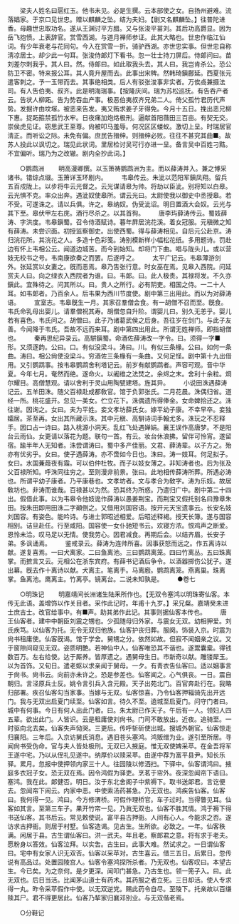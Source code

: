<!-- { "loadSidebar": true } -->
　　梁夫人姓名曰扈红玉。他书未见。必是生撰。云本部使之女。自扬州避难。流落娼家。于京口见世忠。赠以麒麟之坠。结为夫妇。【剧又名麒麟坠。】往普陀进香。母趣世忠取功名。遂从王渊讨平方腊。又与张浚平苗刘。其后功高爵显。因为岳飞抱愤。上表辞官。赏雪西湖。与道月禅师参证。此其大略也。世忠作临江仙词。有少年衰老与花同句。今入在赏雪一折。骑驴西湖。亦世忠实事。但世忠自称淸凉居士。却少此一句耳。张浚侍郞灯下看书。忽一壮士持刀屏后。侍郞问曰。苗刘差尔刺我乎。其人曰。然。侍郞曰。如此取我头去。其人曰。我岂肯杀公。恐公防卫不密。特来报公耳。其人竟升屋而去。此事出宋稗。然韩琦鎭鄜延。西夏张元遣客刺之。予一玉带而去。其事绝相类。后人有驳张浚事非实者。万俟卨兼摄法司。有人吿伯夷、叔齐。此是明海瑞事。【按隆庆间。瑞为苏松巡抚。有告呑产者云。告状人柳跖。告为势吞血产事。极恶伯夷叔齐兄弟二人。倚父孤竹君历代声势。发掘许由坟塜。被恶来告发。夷又贿求姜子牙得免。今月十五日。挽出恶兄柳下惠。捉跖箍禁孤竹水牢。日夜痛加炮烙极刑。逼献首阳薇田三百亩。有契无交。崇侯虎见证。窃思武王至尊。尙被叩马羞辱。何况区区蝼蚁。激切上呈。时瑞居官淸正。而听讼之际。未免有偏。庶民告搢绅。则搢绅必败。往往不甚究其曲■。故苏人投此以讽切之。瑞见此状词。里居检讨吴可行亦进一呈。备言吴中百姓刁黠。不宜偏听。瑞乃为之改辙。剧内全抄此词。】 

　　○鹦鹉洲 
　　明高漫卿撰。以玉箫祷鹦鹉洲为主。而以薛涛并入。兼之博采诸书。错综点缀。玉箫详玉环剧内。 
　　韦皋传云。朱泚以范阳军鎭凤翔。留兵五百戍陇上。以步将牛云光督之。云光谋请皋为帅。将劫以臣泚。别将知以白皋。云光惧不克。率众出奔。遇泚奴使皋所。谓云光曰。太尉使我以御史中丞授皋。若不受。可遂诛之。请以兵俱。许之。皋纳奴。伪受泚诏。明日置酒大会奴。云光与其下至。皋伏甲左右庑。酒行尽杀之。以其首徇。 
　　唐李玙薛涛传云。蜀妓薛涛、字洪度。韦皋鎭蜀。召令侍酒赋诗。暮年屛居浣花溪。着女冠服。元稹微之知有薛涛。未尝识面。初授监察御史。出使西蜀。得与薛涛相见。自后元公赴京。涛归浣花所。其浣花之人。多造十色彩笺。涛别模新样小幅松花纸。多用题诗。罚赴边有怀上韦相公云。闻道边城苦。而今到始知。却将门下曲。唱与陇头儿。或以营妓无校书之号。韦南康欲奏之而罢。后遂呼之。 
　　太平广记云。韦皋薄游剑外。张延赏以女妻之。旣而恶焉。皋乃吿张行意。时女巫在焉。见皋入西院。问延赏夫人曰。向之绿衣入西院者为谁。曰。韦郞。曰。此人极贵。其禄将发。不久亦鎭此。宜殊待之。问其所以。曰。贵人之所行。必有阴吏。相国之侍。一二十人耳。如韦郞者。乃百余人。后韦果为西川节度使。剧中第三出用此。而以为对薛涛语。 
　　宣室志。韦皋旣生一月。其家召羣僧会食。有一胡僧不召而至。旣食。韦氏命乳母出婴儿。请羣僧祝其寿。胡僧忽自升阶。谓婴儿曰。别久无恙乎。婴儿若有喜色。韦氏问之。胡僧曰。此子乃诸葛武侯之后身。吾往岁在剑门。与此子友善。今闻降于韦氏。吾故不远而来耳。剧中第四出用此。所谓无姓禅师。即指胡僧也。 
　　秦再思纪异录云。高騈鎭蜀。命酒佐薛涛改一字令。曰。须得一字■形。又须逐韵。公曰。口。有似没梁斗。涛曰。川。有似三条椽。公曰。如何一条曲。涛曰。相公尙使没梁斗。穷酒佐三条椽有一条曲。又何足怪。剧中第十九出借用。又引鹦鹉事。按韦皋鹦鹉舍利塔记云。前岁有献鹦鹉者。声容可观。音中华夏。今年七月。奄然而绝。遂命火。以阇维之法焚之。余烬之末。舍利十余粒。烱尔耀目。高僧慧观。请以舍利于灵山用陶甓建塔。旌其异。 
　　小说田洙遇薛涛记云。五羊田洙。随父百禄赴成都敎官。馆于负郭张氏。二月花晨。洙偶归省。道经一所。桃花盛开。忽见一美女。伫立花下。洙偶遗所得俸金。女命婢拾还之。洙往谢。因询之。女曰。夫为平姓。妾文孝坊薛氏女。嫁平幼子康。不幸早卒。妾独孀居。茶至再。女出其所藏示洙。其中元稹、高騈诗词手翰尤多。洙玩之不忍释手。因口占一诗曰。路入桃源小洞天。乱红飞处遇婵娟。襄王误作高唐梦。不是阳台云雨仙。女更请以落花为题。联句一首。有云。妆台休浪拂。留伴可怜宵。遂留宿。踰半年人无知者。洙尝谓涛曰。蜀中多产佳丽。文君、薛涛辈。以子方之。殆亦有优劣乎。女曰。使子遇薛涛。亦不啻如今日也。洙曰。涛一妓耳。何足拟子。女曰。水国蒹葭夜有霜。可以伯仲杜牧。而子以妓女薄之。非知涛者也。后为张及父百禄所知。呼洙同往穷之。至则漫非前景。张曰。此地相传薛涛所葬。所遇必涛也。所谓平幼子康者。乃平康巷也。文孝坊者。文与孝合为敎字。涛为乐妓。故居敎坊也。非涛而谁哉。百禄甚以为然。恐其终为所惑。乃遣归广中。剧中第二十四出。假借此事。以为韦皋令他妓诡作薛涛以愚姜荆宝。而荆宝又假托别名曰豫章朱田。按朱田即用田洙二字顚倒之。又借用刘国容语。按开元天宝遗事云。长安名妓刘国容。有姿色。能吟诗。与进士郭昭述相爱。后昭述释褐。授天长簿。遂与国容相别。诘旦赴任。行至咸阳。国容使一女仆驰短书云。欢寝方浓。恨鸡声之断爱。恩怜未洽。叹马足以无情。使我劳心。因君减食。再期后会。以结齐眉。长安子弟。多讽诵焉。 
　　鉴戒录云。薛涛为连帅所喜。因事获怒而远之。作五离诗以献。遂复喜焉。一曰犬离家。二曰鱼离池。三曰鹦鹉离笼。四曰竹离丛。五曰珠离掌。而摭言又云。元相公在浙东宾府。有薛书记酒后争令。以酒器掷伤公犹子。遂出幕。旣去作十离诗以献。犬离主。笔离手。马离廏。鹦鹉离笼。燕离巢。珠离掌。鱼离池。鹰离主。竹离亭。镜离台。二说未知孰是。 
　　●卷七 

　　○明珠记 
　　明嘉靖间长洲诸生陆釆所作也。【无双令塞鸿以明珠寄仙客。本传无此语。盖增饰以作关目者。采作此记时。年甫十九岁。】采兄粲。嘉靖癸未进士庶吉士。改官给事中。有■声。助其弟作此记。其事则据仙客本传也。 
　　唐王仙客者。建中中朝臣刘震之甥也。少孤随母归外家。与震女无双。幼相狎爱。刘氏疾笃。以仙客为托。无令无双归他族。仙客护丧归葬。服阕。饰装入京。时震为尙书租庸使。仙客旣谒。馆于学舍。舅甥之分。依然如故。但寂不闻姻亲之议。又于窗隙间窥见无双。姿质明艶。若神仙中人。仙客唯恐其不谐也。遂鬻囊槖。得钱数百万。左右给使。达于厮养。皆厚遗之。遇舅母生日。市新奇以献。雕镂犀玉。以为首饰。又旬日。遣老妪以求亲闻于舅母。一夕。有靑衣吿仙客曰。适以姻事言于尙书。尙书云。向前亦未许之。恐是参差也。仙客闻之。心气俱丧。一日。震自朝归。言泾原兵士反。姚令言引兵入含元殿。天子出苑北门。百官奔赴行在。我略归部署。疾召仙客勾当家事。当嫁与无双。仙客惊喜。乃令仙客押辎骑先出开远门。我与无双出启夏门续至。仙客如言。待久不至。遶城至启夏门。问守门者曰。城中有何事。今日有何人出此门者。曰。朱太尉已作天子。午后有一人。领妇人四五辈。欲出此门。人皆识。云是租庸使刘尙书。门司不敢放出。近夜。追骑至。一时驱向北去矣。仙客失声恸哭。三更后。传呼斩斫使出城。搜城外朝官。仙客惊走归襄阳。三年后。入京访舅氏消息。遇旧苍头塞鸿。鸿贩缯为业。遂引至所居。寻闻尙书受伪命。官与夫人皆处极刑。无双已入掖庭。惟无双使婢采苹。在金吾将军王遂中宅。乃以从侄礼见遂中。纳厚价以赎采苹。由遂中荐为富平县尹。知长乐驿。累月。忽报中使押领内家三十人。往园陵以修洒扫。下驿中。仙客谓鸿曰。掖庭多衣冠子女。恐无双在焉。因令鸿假为驿吏。烹茗于帘外。夜深忽闻帘下语曰。塞鸿。我在此。郞健否。明日。汝于东北舍阁子中紫褥下。取书送郞君。言讫便去。忽闻帘下闹云。内家中恶。中使索汤药甚急。乃无双也。鸿疾吿仙客。仙客曰。我何得一见。鸿曰。今方修渭桥。可假作理桥官。车子过时。当得瞥见耳。仙客如其言。至第三车子。果开竹帘一见。乃眞无双也。仙客不胜其情。鸿于褥下得书送仙客。其书后云。常见敕使说。富平县古押衙。人间有心人。今能求之否。遂访求古押衙。则居于村墅。仙客造谒。见古生。生所欲。必致之。一年。仙客秩满。闲居于县。古生谓仙客曰。洪一武夫。年且老。察郞君之意。将有求于老夫。愿粉身以答效。仙客泣拜。以实吿。古生曰。此事大难。然试求之。一日谓仙客曰。宅中有女家人识无双否。仙客以采苹对。古生喜云。借三五日。后累日。忽传说有高品过。处置园陵宫人。仙客令塞鸿探所杀者。乃无双也。仙客叹曰。本望古生。今已矣。为之奈何。是夕更深。闻叩门甚急。乃古生也。领一篼子入。曰。此无双也。后日当活。比闻茅山道士有药术。其药服之者立死。三日却活。使人专求得一丸。昨令采苹假作中使。以无双逆党。赐此药令自尽。至陵下。托亲故以百缣赎其尸。君不得更居此。仙客乃挈家归襄邓别业。与无双偕老焉。 

　　○分鞋记 
